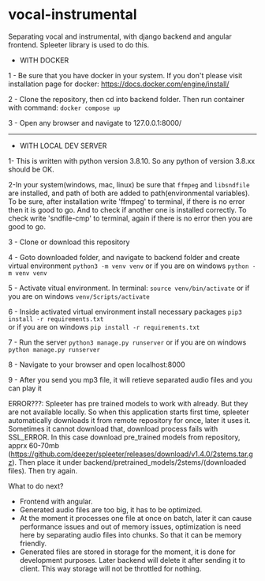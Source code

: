 # vocal-instrumental
Separating vocal and instrumental, with django backend and angular frontend. Spleeter library is used to do this.

- WITH DOCKER

1 - Be sure that you have docker in your system. If you don't please visit installation page for docker: https://docs.docker.com/engine/install/


2 - Clone the repository, then cd into backend folder. Then run container with command: 
    ```docker compose up```


3 - Open any browser and navigate to 127.0.0.1:8000/

_______________________________________________________________________


- WITH LOCAL DEV SERVER

1- This is written with python version 3.8.10. So any python of version 3.8.xx should be OK.


2-In your system(windows, mac, linux) be sure that ```ffmpeg``` and ```libsndfile``` are 
installed, and path of both are added to path(environmental variables). To be sure, 
after installation write 'ffmpeg' to terminal, if there is no error then it is good to go. And to check if another one is installed correctly. To check write 'sndfile-cmp' to terminal,
again if there is no error then you are good to go.


3 - Clone or download this repository

4 - Goto downloaded folder, and navigate to backend folder and create virtual environment
    ```python3 -m venv venv``` 
    or if you are on windows 
    ```python -m venv venv```

5 - Activate vitual environment. In terminal:
    ```source venv/bin/activate```
    or if you are on windows 
    ```venv/Scripts/activate```

6 - Inside activated virtual environment install necessary packages
    ```pip3 install -r requirements.txt```  
    or if you are on windows 
    ```pip install -r requirements.txt```

7 - Run the server
    ```python3 manage.py runserver``` 
    or if you are on windows 
    ```python manage.py runserver``` 

8 - Navigate to your browser and open localhost:8000

9 - After you send you mp3 file, it will retieve separated audio files and you can play it


ERROR???: Spleeter has pre trained models to work with already. But they are not available locally. So when this application starts first time, spleeter automatically downloads it from remote repository for once, later it uses it. Sometimes it cannot download that, download process fails with SSL_ERROR. In this case download pre_trained models from repository, apprx 60-70mb (https://github.com/deezer/spleeter/releases/download/v1.4.0/2stems.tar.gz). Then place it under backend/pretrained_models/2stems/(downloaded files). Then try again.


What to do next?

- Frontend with angular.
- Generated audio files are too big, it has to be optimized.
- At the moment it processes one file at once on batch, later it can cause performance issues and out of memory issues, optimization is need here by separating audio files into chunks. So that it can be memory friendly.
- Generated files are stored in storage for the moment, it is done for development purposes. Later backend will delete it after sending it to client. This way storage will not be throttled for nothing.